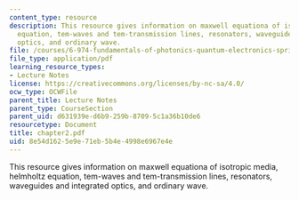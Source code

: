 ```yaml
---
content_type: resource
description: This resource gives information on maxwell equationa of isotropic media,  helmholtz
  equation, tem-waves and tem-transmission lines, resonators, waveguides and integrated
  optics, and ordinary wave.
file: /courses/6-974-fundamentals-of-photonics-quantum-electronics-spring-2006/8e54d1625e9e71eb5b4e4998e6967e4e_chapter2.pdf
file_type: application/pdf
learning_resource_types:
- Lecture Notes
license: https://creativecommons.org/licenses/by-nc-sa/4.0/
ocw_type: OCWFile
parent_title: Lecture Notes
parent_type: CourseSection
parent_uid: d631939e-d6b9-259b-8709-5c1a36b10de6
resourcetype: Document
title: chapter2.pdf
uid: 8e54d162-5e9e-71eb-5b4e-4998e6967e4e
---
```

This resource gives information on maxwell equationa of isotropic media,  helmholtz equation, tem-waves and tem-transmission lines, resonators, waveguides and integrated optics, and ordinary wave.